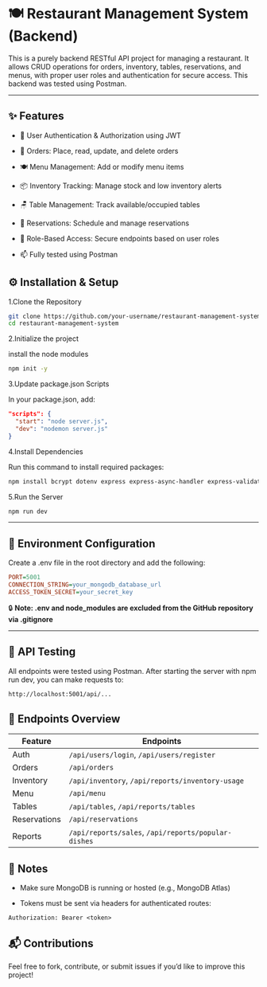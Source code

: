 # 🍽️ Restaurant Management System (Backend)

This is a purely backend RESTful API project for managing a restaurant. It allows CRUD operations for orders, inventory, tables, reservations, and menus, with proper user roles and authentication for secure access. This backend was tested using Postman.

---

## ✨ Features

- 🔐 User Authentication & Authorization using JWT

- 🧾 Orders: Place, read, update, and delete orders

- 🍽️ Menu Management: Add or modify menu items

- 📦 Inventory Tracking: Manage stock and low inventory alerts

- 🪑 Table Management: Track available/occupied tables

- 📅 Reservations: Schedule and manage reservations

- 👥 Role-Based Access: Secure endpoints based on user roles

- 📫 Fully tested using Postman

## ⚙️ Installation & Setup

1.Clone the Repository

```bash
git clone https://github.com/your-username/restaurant-management-system.git
cd restaurant-management-system
```

2.Initialize the project

install the node modules

```bash
npm init -y
```

3.Update package.json Scripts

In your package.json, add:

```json
"scripts": {
  "start": "node server.js",
  "dev": "nodemon server.js"
}
```

4.Install Dependencies

Run this command to install required packages:

```bash
npm install bcrypt dotenv express express-async-handler express-validator jsonwebtoken moment mongoose body-parser
```

5.Run the Server

```bash
npm run dev
```

---

## 📁 Environment Configuration

Create a .env file in the root directory and add the following:

```ini
PORT=5001
CONNECTION_STRING=your_mongodb_database_url
ACCESS_TOKEN_SECRET=your_secret_key
```

🔒 **Note: .env and node_modules are excluded from the GitHub repository via .gitignore**

---

## 🧪 API Testing

All endpoints were tested using Postman. After starting the server with npm run dev, you can make requests to:

```bash
http://localhost:5001/api/...
```

## 🚧 Endpoints Overview

| Feature      | Endpoints                                           |
| ------------ | --------------------------------------------------- |
| Auth         | `/api/users/login`, `/api/users/register`           |
| Orders       | `/api/orders`                                       |
| Inventory    | `/api/inventory`, `/api/reports/inventory-usage`    |
| Menu         | `/api/menu`                                         |
| Tables       | `/api/tables`, `/api/reports/tables`                |
| Reservations | `/api/reservations`                                 |
| Reports      | `/api/reports/sales`, `/api/reports/popular-dishes` |

## 📌 Notes

- Make sure MongoDB is running or hosted (e.g., MongoDB Atlas)

- Tokens must be sent via headers for authenticated routes:

```http
Authorization: Bearer <token>
```

## 📬 Contributions

Feel free to fork, contribute, or submit issues if you’d like to improve this project!
